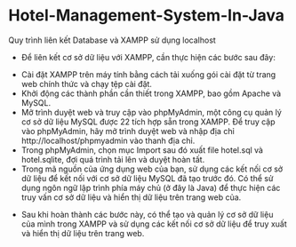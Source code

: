 # Hotel-Management-System-In-Java
Quy trình liên kết Database và XAMPP sử dụng localhost
- Để liên kết cơ sở dữ liệu với XAMPP, cần thực hiện các 
bước sau đây:
+ Cài đặt XAMPP trên máy tính bằng cách tải xuống 
gói cài đặt từ trang web chính thức và chạy tệp cài 
đặt.
+ Khởi động các thành phần cần thiết trong XAMPP, 
bao gồm Apache và MySQL.
+ Mở trình duyệt web và truy cập vào phpMyAdmin, 
một công cụ quản lý cơ sở dữ liệu MySQL được 
22 tích hợp sẵn trong XAMPP. Để truy cập vào 
phpMyAdmin, hãy mở trình duyệt web và nhập địa 
chỉ http://localhost/phpmyadmin vào thanh địa chỉ.
+ Trong phpMyAdmin, chọn mục Import sau đó xuất 
file hotel.sql và hotel.sqlite, đợi quá trình tải lên và 
duyệt hoàn tất.
+ Trong mã nguồn của ứng dụng web của bạn, sử
dụng các kết nối cơ sở dữ liệu để kết nối với cơ sở
dữ liệu MySQL đã tạo trước đó. Có thể sử dụng 
ngôn ngữ lập trình phía máy chủ (ở đây là Java) để
thực hiện các truy vấn cơ sở dữ liệu và hiển thị dữ
liệu trên trang web của.
- Sau khi hoàn thành các bước này, có thể tạo và quản lý cơ
sở dữ liệu của mình trong XAMPP và sử dụng các kết nối 
cơ sở dữ liệu để truy xuất và hiển thị dữ liệu trên trang 
web.